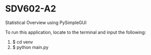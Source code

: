 # SDV602-A2
Statistical Overview using PySimpleGUI


To run this application, locate to the terminal and input the following:
1. $ cd venv
2. $ python main.py
